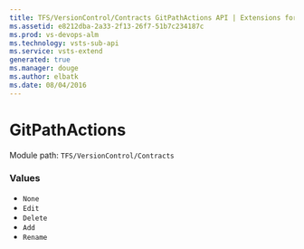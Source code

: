 ```yaml
---
title: TFS/VersionControl/Contracts GitPathActions API | Extensions for Visual Studio Team Services
ms.assetid: e8212dba-2a33-2f13-26f7-51b7c234187c
ms.prod: vs-devops-alm
ms.technology: vsts-sub-api
ms.service: vsts-extend
generated: true
ms.manager: douge
ms.author: elbatk
ms.date: 08/04/2016
---
```


# GitPathActions

Module path: `TFS/VersionControl/Contracts`

### Values

* `None` 
* `Edit` 
* `Delete` 
* `Add` 
* `Rename` 
